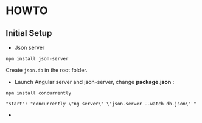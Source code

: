 # HOWTO

## Initial Setup

* Json server
```
npm install json-server
```
Create ````json.db```` in the root folder.

* Launch Angular server and json-server, change **package.json** :

```
npm install concurrently
```

``` "start": "concurrently \"ng server\" \"json-server --watch db.json\" " ```

* 
